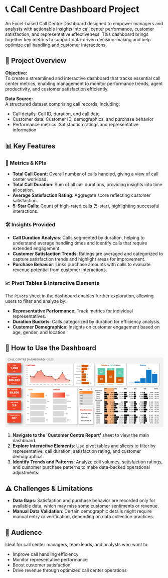 # 📞 Call Centre Dashboard Project

An Excel-based Call Centre Dashboard designed to empower managers and analysts with actionable insights into call center performance, customer satisfaction, and representative effectiveness. This dashboard brings together key metrics to support data-driven decision-making and help optimize call handling and customer interactions.

## 🌟 Project Overview

**Objective:**  
To create a streamlined and interactive dashboard that tracks essential call center metrics, enabling management to monitor performance trends, agent productivity, and customer satisfaction efficiently.

**Data Source:**  
A structured dataset comprising call records, including:
- Call details: Call ID, duration, and call date
- Customer data: Customer ID, demographics, and purchase behavior
- Performance metrics: Satisfaction ratings and representative information

## 📊 Key Features

### 🔑 Metrics & KPIs
- **Total Call Count**: Overall number of calls handled, giving a view of call center workload.
- **Total Call Duration**: Sum of all call durations, providing insights into time allocation.
- **Average Satisfaction Rating**: Aggregate score reflecting customer satisfaction.
- **5-Star Calls**: Count of high-rated calls (5-star), highlighting successful interactions.

### 🛠️ Insights Provided
- **Call Duration Analysis**: Calls segmented by duration, helping to understand average handling times and identify calls that require extended engagement.
- **Customer Satisfaction Trends**: Ratings are averaged and categorized to capture satisfaction trends and highlight areas for improvement.
- **Purchase Behavior**: Links purchase amounts with calls to evaluate revenue potential from customer interactions.

### 📈 Pivot Tables & Interactive Elements
The `Pivots` sheet in the dashboard enables further exploration, allowing users to filter and analyze by:
- **Representative Performance**: Track metrics for individual representatives.
- **Duration Buckets**: Calls categorized by duration for efficiency analysis.
- **Customer Demographics**: Insights on customer engagement based on age, gender, and location.

## 🚀 How to Use the Dashboard

![dashboard](call_centre_dashboard.png)

1. **Navigate to the 'Customer Centre Report'** sheet to view the main dashboard.
2. **Explore Interactive Elements**: Use pivot tables and slicers to filter by representative, call duration, satisfaction rating, and customer demographics.
3. **Identify Trends and Patterns**: Analyze call volumes, satisfaction ratings, and customer purchase patterns to make data-backed operational adjustments.

## ⚠️ Challenges & Limitations

- **Data Gaps**: Satisfaction and purchase behavior are recorded only for available data, which may miss some customer sentiments or revenue.
- **Manual Data Validation**: Certain demographic details might require manual entry or verification, depending on data collection practices.

## 👥 Audience

Ideal for call center managers, team leads, and analysts who want to:
- Improve call handling efficiency
- Monitor representative performance
- Boost customer satisfaction
- Drive revenue through optimized call center operations
